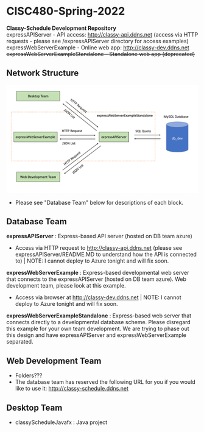 # CISC480-Spring-2022
**Classy-Schedule Development Repository**
</br>
expressAPIServer - API access: http://classy-api.ddns.net (access via HTTP requests - please see /expressAPIServer directory for access examples)
</br>
expressWebServerExample - Online web app: http://classy-dev.ddns.net
</br>
~~expressWebServerExampleStandalone - Standalone web app (deprecated)~~

## Network Structure
![Alt text](documentation/classy-schedule-network-layout.png?raw=true "Title")
- Please see "Database Team" below for descriptions of each block. 

## Database Team
**expressAPIServer** : Express-based API server (hosted on DB team azure)
  - Access via HTTP request to http://classy-api.ddns.net (please see expressAPIServer/README.MD to understand how the API is connected to) | NOTE: I cannot deploy to Azure tonight and will fix soon.

**expressWebServerExample** : Express-based developmental web server that connects to the expressAPIServer (hosted on DB team azure). Web development team, please look at this example.
  - Access via browser at http://classy-dev.ddns.net | NOTE: I cannot deploy to Azure tonight and will fix soon.

**expressWebServerExampleStandalone** : Express-based web server that connects directly to a developmental database scheme. Please disregard this example for your own team development. We are trying to phase out this design and have expressAPIServer and expressWebServerExample separated.

## Web Development Team
- Folders???
- The database team has reserved the following URL for you if you would like to use it: http://classy-schedule.ddns.net

## Desktop Team
- classyScheduleJavafx : Java project
